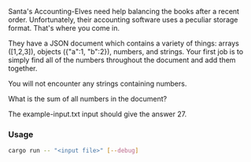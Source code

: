 Santa's Accounting-Elves need help balancing the books after a recent order. Unfortunately, their accounting software uses a peculiar storage format. That's where you come in.

They have a JSON document which contains a variety of things: arrays ([1,2,3]), objects ({"a":1, "b":2}), numbers, and strings. Your first job is to simply find all of the numbers throughout the document and add them together.

You will not encounter any strings containing numbers.

What is the sum of all numbers in the document?

The example-input.txt input should give the answer 27.

### Usage
```bash
cargo run -- "<input file>" [--debug]
```